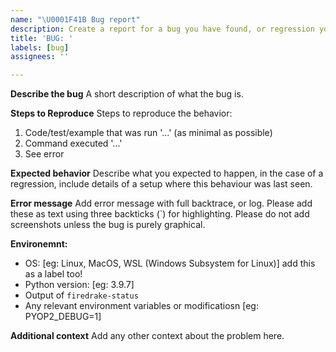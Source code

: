 ```yaml
---
name: "\U0001F41B Bug report"
description: Create a report for a bug you have found, or regression you have noticed
title: 'BUG: '
labels: [bug]
assignees: ''

---
```


**Describe the bug**
A short description of what the bug is.

**Steps to Reproduce**
Steps to reproduce the behavior:
1. Code/test/example that was run  '...' (as minimal as possible)
2. Command executed '...'
3. See error

**Expected behavior**
Describe what you expected to happen, in the case of a regression,
include details of a setup where this behaviour was last seen.

**Error message**
Add error message with full backtrace, or log.
Please add these as text using three backticks (`) for highlighting.
Please do not add screenshots unless the bug is purely graphical.

**Environemnt:**
 - OS: [eg: Linux, MacOS, WSL (Windows Subsystem for Linux)] add this as a label too!
 - Python version: [eg: 3.9.7]
 - Output of `firedrake-status`
 - Any relevant environment variables or modificatiosn [eg: PYOP2_DEBUG=1]

**Additional context**
Add any other context about the problem here.
